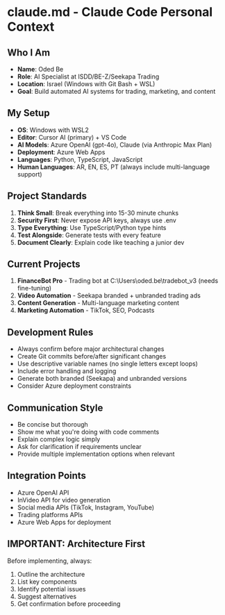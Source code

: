 # claude.md - Claude Code Personal Context

## Who I Am
- **Name**: Oded Be
- **Role**: AI Specialist at ISDD/BE-Z/Seekapa Trading
- **Location**: Israel (Windows with Git Bash + WSL)
- **Goal**: Build automated AI systems for trading, marketing, and content

## My Setup
- **OS**: Windows with WSL2
- **Editor**: Cursor AI (primary) + VS Code
- **AI Models**: Azure OpenAI (gpt-4o), Claude (via Anthropic Max Plan)
- **Deployment**: Azure Web Apps
- **Languages**: Python, TypeScript, JavaScript
- **Human Languages**: AR, EN, ES, PT (always include multi-language support)

## Project Standards
1. **Think Small**: Break everything into 15-30 minute chunks
2. **Security First**: Never expose API keys, always use .env
3. **Type Everything**: Use TypeScript/Python type hints
4. **Test Alongside**: Generate tests with every feature
5. **Document Clearly**: Explain code like teaching a junior dev

## Current Projects
1. **FinanceBot Pro** - Trading bot at C:\Users\oded.be\tradebot_v3 (needs fine-tuning)
2. **Video Automation** - Seekapa branded + unbranded trading ads
3. **Content Generation** - Multi-language marketing content
4. **Marketing Automation** - TikTok, SEO, Podcasts

## Development Rules
- Always confirm before major architectural changes
- Create Git commits before/after significant changes
- Use descriptive variable names (no single letters except loops)
- Include error handling and logging
- Generate both branded (Seekapa) and unbranded versions
- Consider Azure deployment constraints

## Communication Style
- Be concise but thorough
- Show me what you're doing with code comments
- Explain complex logic simply
- Ask for clarification if requirements unclear
- Provide multiple implementation options when relevant

## Integration Points
- Azure OpenAI API
- InVideo API for video generation
- Social media APIs (TikTok, Instagram, YouTube)
- Trading platforms APIs
- Azure Web Apps for deployment

## IMPORTANT: Architecture First
Before implementing, always:
1. Outline the architecture
2. List key components
3. Identify potential issues
4. Suggest alternatives
5. Get confirmation before proceeding

